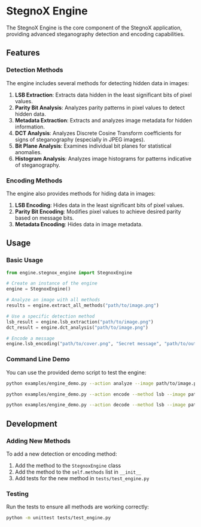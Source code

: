 # StegnoX Engine

The StegnoX Engine is the core component of the StegnoX application, providing advanced steganography detection and encoding capabilities.

## Features

### Detection Methods

The engine includes several methods for detecting hidden data in images:

1. **LSB Extraction**: Extracts data hidden in the least significant bits of pixel values.
2. **Parity Bit Analysis**: Analyzes parity patterns in pixel values to detect hidden data.
3. **Metadata Extraction**: Extracts and analyzes image metadata for hidden information.
4. **DCT Analysis**: Analyzes Discrete Cosine Transform coefficients for signs of steganography (especially in JPEG images).
5. **Bit Plane Analysis**: Examines individual bit planes for statistical anomalies.
6. **Histogram Analysis**: Analyzes image histograms for patterns indicative of steganography.

### Encoding Methods

The engine also provides methods for hiding data in images:

1. **LSB Encoding**: Hides data in the least significant bits of pixel values.
2. **Parity Bit Encoding**: Modifies pixel values to achieve desired parity based on message bits.
3. **Metadata Encoding**: Hides data in image metadata.

## Usage

### Basic Usage

```python
from engine.stegnox_engine import StegnoxEngine

# Create an instance of the engine
engine = StegnoxEngine()

# Analyze an image with all methods
results = engine.extract_all_methods("path/to/image.png")

# Use a specific detection method
lsb_result = engine.lsb_extraction("path/to/image.png")
dct_result = engine.dct_analysis("path/to/image.png")

# Encode a message
engine.lsb_encoding("path/to/cover.png", "Secret message", "path/to/output.png")
```

### Command Line Demo

You can use the provided demo script to test the engine:

```bash
python examples/engine_demo.py --action analyze --image path/to/image.png

python examples/engine_demo.py --action encode --method lsb --image path/to/cover.png --message "Secret message" --output path/to/output.png

python examples/engine_demo.py --action decode --method lsb --image path/to/output.png
```

## Development

### Adding New Methods

To add a new detection or encoding method:

1. Add the method to the `StegnoxEngine` class
2. Add the method to the `self.methods` list in `__init__`
3. Add tests for the new method in `tests/test_engine.py`

### Testing

Run the tests to ensure all methods are working correctly:

```bash
python -m unittest tests/test_engine.py
```
